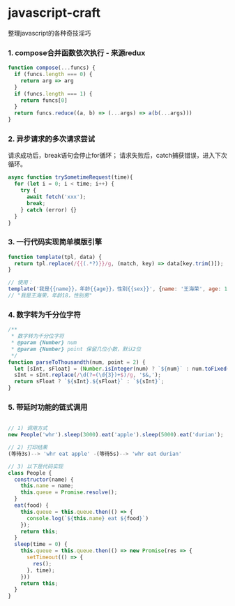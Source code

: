 # javascript-craft
整理javascript的各种奇技淫巧

### 1. compose合并函数依次执行 - 来源redux

```javascript
function compose(...funcs) {
  if (funcs.length === 0) {
    return arg => arg
  }
  if (funcs.length === 1) {
    return funcs[0]
  }
  return funcs.reduce((a, b) => (...args) => a(b(...args)))
}
```

### 2. 异步请求的多次请求尝试

请求成功后，break语句会停止for循环；
请求失败后，catch捕获错误，进入下次循环。

```javascript
async function trySometimeRequest(time){
  for (let i = 0; i < time; i++) {
    try {
      await fetch('xxx');
      break;
    } catch (error) {}
  }
}
```

### 3. 一行代码实现简单模版引擎

```javascript
function template(tpl, data) {
  return tpl.replace(/{{(.*?)}}/g, (match, key) => data[key.trim()]);
}

// 使用：
template('我是{{name}}，年龄{{age}}，性别{{sex}}', {name: '王海荣', age: 18, sex: '男'}); 
// "我是王海荣，年龄18，性别男"
```

### 4. 数字转为千分位字符

```javascript
/**
 * 数字转为千分位字符
 * @param {Number} num
 * @param {Number} point 保留几位小数，默认2位
 */
function parseToThousandth(num, point = 2) {
  let [sInt, sFloat] = (Number.isInteger(num) ? `${num}` : num.toFixed(point)).split('.');
  sInt = sInt.replace(/\d(?=(\d{3})+$)/g, '$&,');
  return sFloat ? `${sInt}.${sFloat}` : `${sInt}`;
}
```

### 5. 带延时功能的链式调用

```javascript

// 1) 调用方式
new People('whr').sleep(3000).eat('apple').sleep(5000).eat('durian');

// 2) 打印结果
(等待3s)--> 'whr eat apple' -(等待5s)--> 'whr eat durian'

// 3) 以下是代码实现
class People {
  constructor(name) {
    this.name = name;
    this.queue = Promise.resolve();
  }
  eat(food) {
    this.queue = this.queue.then(() => {
      console.log(`${this.name} eat ${food}`)
    });
    return this;
  }
  sleep(time = 0) {
    this.queue = this.queue.then(() => new Promise(res => {
      setTimeout(() => {
        res();
      }, time);
    }))
    return this;
  }
}
```
